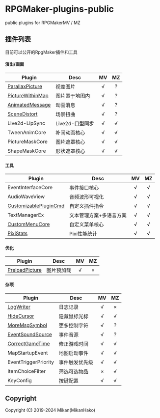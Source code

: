 # RPGMaker-plugins-public
public plugins for RPGMakerMV / MZ  


## 插件列表
目前可以公开的RpgMaker插件和工具  

#### 演出/画面
| Plugin | Desc | MV | MZ |
| ---- | ---- | :--: | :--: |
| [ParallaxPicture](plugins/ParallaxPicture) | 视差图片 | √ | ? |
| [PictureWithinMap](plugins/PictureWithinMap) | 图片置于地图内 | √ | ? |
| [AnimatedMessage](plugins/AnimatedMessage) | 动画消息 | √ | ? |
| [SceneDistort](plugins/SceneDistort) | 场景扭曲 | √ | ? |
| Live2d-LipSync | Live2d-口型同步 | √ | √ |
| TweenAnimCore | 补间动画核心 | √ | √ |
| PictureMaskCore | 图片遮罩核心 | √ | √ |
| ShapeMaskCore | 形状遮罩核心 | √ | √ |

#### 工具
| Plugin | Desc | MV | MZ |
| ---- | ---- | :--: | :--: |
| EventInterfaceCore | 事件接口核心 | √ | √ |
| AudioWaveView | 音频波形可视化 | √ | √ |
| [CustomizablePluginCmd](plugins/CustomizablePluginCmd) | 自定义插件指令 | √ | √ |
| TextManagerEx | 文本管理方案+多语言方案 | √ | √ |
| [CustomMenuCore](plugins/CustomMenuCore) | 自定义菜单核心 | √ | √ |
| [PixiStats](plugins/PixiStats) | Pixi性能统计 | √ | √ |

#### 优化
| Plugin | Desc | MV | MZ |
| ------ | ---- | :--------: | :--------: |
| [PreloadPicture](plugins/PreloadPicture) | 图片预加载 | √ | × |

#### 杂项
| Plugin | Desc | MV | MZ |
| ---- | ---- | :--: | :--: |
| [LogWriter](plugins/LogWriter) | 日志记录 | √ | × |
| [HideCursor](plugins/HideCursor) | 隐藏鼠标光标 | √ | √ |
| [MoreMsgSymbol](plugins/MoreMsgSymbol) | 更多控制字符 | √ | ? |
| [EventSoundSource](plugins/EventSoundSource) | 事件音源 | √ | ? |
| [CorrectGameTime](plugins/CorrectGameTime) | 修正游戏时间 | √ | √ |
| MapStartupEvent | 地图启动事件 | √ | √ |
| EventTriggerPriority | 事件触发优先级 | √ | √ |
| ItemChoiceFilter | 筛选可选物品 | × | √ |
| KeyConfig | 按键配置 | √ | √ |

## Copyright
Copyright (C) 2019-2024 Mikan(MikanHako)  
